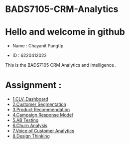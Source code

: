 # BADS7105-CRM-Analytics
# Hello and welcome in github
- Name : Chayanit Pangtip

- ID : 6220412022


This is the BADS7105 CRM Analytics and Intelligence .

# Assignment :
- [1.CLV_Dashboard](./CLV_dashboard)  
- [2.Customer Segmentation](./Cutomer_Segmentation.ipynb) 
- [3.Product Recommendation](./Product_Recommendation_.ipynb) 
- [4.Campaign Response Model](./Campaign_Response_Model_XGBoost_Tuning.ipynb) 
- [5.AB Testing](./AB_Testing) 
- [6.Churn Analysis](./Churn%20Analysis) 
- [7.Voice of Customer Analytics](./Voice_of_Customer_Analytics.ipynb) 
- [8.Design Thinking](./Design_Thinking)
